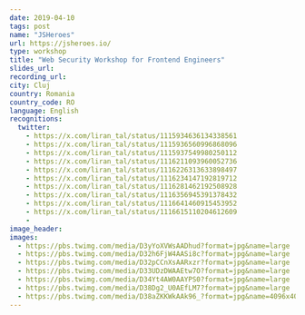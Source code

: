 ```yaml
---
date: 2019-04-10
tags: post
name: "JSHeroes"
url: https://jsheroes.io/
type: workshop
title: "Web Security Workshop for Frontend Engineers"
slides_url:
recording_url:
city: Cluj
country: Romania
country_code: RO
language: English
recognitions:
  twitter:
    - https://x.com/liran_tal/status/1115934636134338561
    - https://x.com/liran_tal/status/1115936560996868096
    - https://x.com/liran_tal/status/1115937549980250112
    - https://x.com/liran_tal/status/1116211093960052736
    - https://x.com/liran_tal/status/1116226313633898497
    - https://x.com/liran_tal/status/1116234147192819712
    - https://x.com/liran_tal/status/1116281462192508928
    - https://x.com/liran_tal/status/1116356945391378432
    - https://x.com/liran_tal/status/1116641460915453952
    - https://x.com/liran_tal/status/1116615110204612609
    -
image_header: 
images:
  - https://pbs.twimg.com/media/D3yYoXVWsAADhud?format=jpg&name=large
  - https://pbs.twimg.com/media/D32h6FjW4AASi8c?format=jpg&name=large
  - https://pbs.twimg.com/media/D32pCCnXsAARxzr?format=jpg&name=large
  - https://pbs.twimg.com/media/D33UDzDWAAEtw7O?format=jpg&name=large
  - https://pbs.twimg.com/media/D34Yt4AW0AAYPS0?format=jpg&name=large
  - https://pbs.twimg.com/media/D38Dg2_U0AEfLM7?format=jpg&name=large
  - https://pbs.twimg.com/media/D38aZKKWkAAk96_?format=jpg&name=4096x4096
---
```

